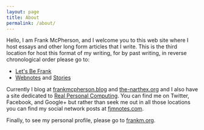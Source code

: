 ```yaml
---
layout: page
title: About
permalink: /about/
---
```


Hello, I am Frank McPherson, and I welcome you to this web site where I host essays and other long form articles that I write.
This is the third location for host this format of my writing, for by past writing, in reverse chronological order please go to:

* [Let's Be Frank](http://writing.frankmcpherson.org)
* [Webnotes](http://webnotes.frankmcpherson.net) and [Stories](http://stories.frankmcpherson.net)

Currently I blog at [frankmcpherson.blog](https://frankmcpherson.blog) and [the-narthex.org](https://the-narthex.org) and I also have a site dedicated to [Real Personal Computing](https://realpersonalcomputing.com). 
You can find me on Twitter, Facebook, and Google+ but rather than seek me out in all those locations you can find my
social network posts at [fjmnotes.com](https://fjmnotes.com).

Finally, to see my personal profile, please go to [frankm.org](http://frankm.org).
